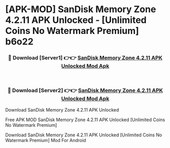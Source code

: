 # [APK-MOD] SanDisk Memory Zone 4.2.11 APK Unlocked - [Unlimited Coins No Watermark Premium] b6o22



<div align="center">
<h3>🔴 Download [Server1] 👉👉 <a href="https://momento.my/?title=SanDisk_Memory_Zone_4.2.11_APK_Unlocked">SanDisk Memory Zone 4.2.11 APK Unlocked Mod Apk</a></h3><br>

<h3>🔴 Download [Server2] 👉👉 <a href="https://momento.my/?title=SanDisk_Memory_Zone_4.2.11_APK_Unlocked">SanDisk Memory Zone 4.2.11 APK Unlocked Mod Apk</a></h3>
</div>



Download SanDisk Memory Zone 4.2.11 APK Unlocked 

Free APK MOD SanDisk Memory Zone 4.2.11 APK Unlocked [Unlimited Coins No Watermark Premium]

Download SanDisk Memory Zone 4.2.11 APK Unlocked [Unlimited Coins No Watermark Premium] Mod For Android
